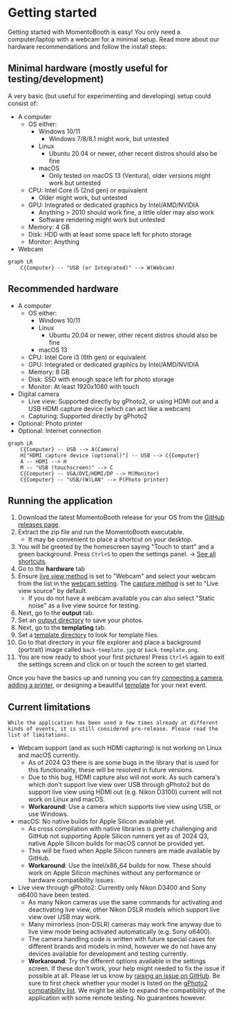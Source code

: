 # Getting started

Getting started with MomentoBooth is easy! You only need a computer/laptop with a webcam for a minimal setup. Read more about our hardware recommendations and follow the install steps:

## Minimal hardware (mostly useful for testing/development)

A very basic (but useful for experimenting and developing) setup could consist of:

- A computer
  - OS either:
    - Windows 10/11
      - Windows 7/8/8.1 might work, but untested
    - Linux
      - Ubuntu 20.04 or newer, other recent distros should also be fine
    - macOS
      - Only tested on macOS 13 (Ventura), older versions might work but untested
  - CPU: Intel Core i5 (2nd gen) or equivalent
    - Older might work, but untested
  - GPU: Integrated or dedicated graphics by Intel/AMD/NVIDIA
    - Anything > 2010 should work fine, a little older may also work
    - Software rendering might work but untested
  - Memory: 4 GB
  - Disk: HDD with at least some space left for photo storage
  - Monitor: Anything
- Webcam

```mermaid
graph LR
    C{Computer} -- "USB (or Integrated)" --> W(Webcam)
```

## Recommended hardware

- A computer
  - OS either:
    - Windows 10/11
    - Linux
      - Ubuntu 20.04 or newer, other recent distros should also be fine
    - macOS 13
  - CPU: Intel Core i3 (6th gen) or equivalent
  - GPU: Integrated or dedicated graphics by Intel/AMD/NVIDIA
  - Memory: 8 GB
  - Disk: SSD with enough space left for photo storage
  - Monitor: At least 1920x1080 with touch
- Digital camera
  - Live view: Supported directly by gPhoto2, or using HDMI out and a USB HDMI capture device (which can act like a webcam)
  - Capturing: Supported directly by gPhoto2
- Optional: Photo printer
- Optional: Internet connection

```mermaid
graph LR
    C{Computer} -- USB --> A(Camera)
    H["HDMI capture device (optional)"] -- USB --> C{Computer}
    A -- HDMI --> H
    M -- "USB (touchscreen)" --> C
    C{Computer} -- VGA/DVI/HDMI/DP --> M(Monitor)
    C{Computer} -- "USB/(W)LAN" --> P(Photo printer)

```

## Running the application

1. Download the latest MomentoBooth release for your OS from the [GitHub releases page](https://github.com/momentobooth/momentobooth/releases).
1. Extract the zip file and run the MomentoBooth executable.
    - It may be convenient to place a shortcut on your desktop.
1. You will be greeted by the homescreen saying "Touch to start" and a green background. Press `Ctrl+S` to open the settings panel. → [See all shortcuts](settings_general.md#hotkeys).
1. Go to the **hardware** tab
1. Ensure [live view method](settings_hardware.md#live-view-method) is set to "Webcam" and select your webcam from the list in the [webcam setting](settings_hardware.md#webcam). The [capture method](settings_hardware.md#capture-method) is set to "Live view source" by default.
    - If you do not have a webcam available you can also select "Static noise" as a live view source for testing.
1. Next, go to the **output** tab.
1. Set an [output directory](settings_output.md#local-photo-storage-location) to save your photos.
1. Next, go to the **templating** tab.
1. Set a [template directory](settings_templating.md#template-location) to look for template files.
1. Go to that directory in your file explorer and place a background (portrait) image called `back-template.jpg` or `back-template.png`.
1. You are now ready to shoot your first pictures! Press `Ctrl+S` again to exit the settings screen and click on or touch the screen to get started.

Once you have the basics up and running you can try [connecting a camera](camera_setup.md#camera), [adding a printer](printer_setup.md), or designing a beautiful [template](template_setup.md) for your next event.

## Current limitations

```admonish warning
While the application has been used a few times already at different kinds of events, it is still considered pre-release. Please read the list of limitations.
```

- Webcam support (and as such HDMI capturing) is not working on Linux and macOS currently.
  - As of 2024 Q3 there is are some bugs in the library that is used for this functionality, these will be resolved in future versions.
  - Due to this bug, HDMI capture also will not work. As such camera's which don't support live view over USB through gPhoto2 but do support live view using HDMI out (e.g. Nikon D3100) current will not work on Linux and macOS.
  - **Workaround**: Use a camera which supports live view using USB, or use Windows.
- macOS: No native builds for Apple Silicon available yet.
  - As cross compilation with native libraries is pretty challenging and GitHub not supporting Apple Silicon runners yet as of 2024 Q3, native Apple Silicon builds for macOS cannot be provided yet.
  - This will be fixed when Apple Silicon runners are made available by GitHub.
  - **Workaround**: Use the Intel/x86_64 builds for now. These should work on Apple Silicon machines without any performance or hardware compatibility issues.
- Live view through gPhoto2: Currently only Nikon D3400 and Sony α6400 have been tested.
  - As many Nikon cameras use the same commands for activating and deactivating live view, other Nikon DSLR models which support live view over USB may work.
  - Many mirrorless (non-DSLR) cameras may work fine anyway due to live view mode being activated automatically (e.g. Sony α6400).
  - The camera handling code is written with future special cases for different brands and models in mind, however we do not have any devices available for development and testing currently.
  - **Workaround**: Try the different options available in the settings screen. If these don't work, your help might needed to fix the issue if possible at all. Please let us know by [raising an issue on GitHub](https://github.com/momentobooth/momentobooth/issues/new). Be sure to first check whether your model is listed on the [gPhoto2 compatibility list](http://www.gphoto.org/proj/libgphoto2/support.php). We might be able to expand the compatibility of the application with some remote testing. No guarantees however.

